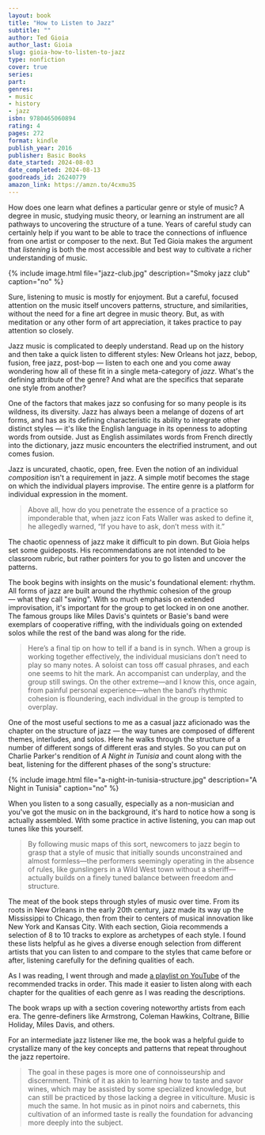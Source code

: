 ```yaml
---
layout: book
title: "How to Listen to Jazz"
subtitle: ""
author: Ted Gioia
author_last: Gioia
slug: gioia-how-to-listen-to-jazz
type: nonfiction
cover: true
series: 
part: 
genres:
- music
- history
- jazz
isbn: 9780465060894
rating: 4
pages: 272
format: kindle
publish_year: 2016
publisher: Basic Books
date_started: 2024-08-03
date_completed: 2024-08-13
goodreads_id: 26240779
amazon_link: https://amzn.to/4cxmu3S
---
```


How does one learn what defines a particular genre or style of music? A degree in music, studying music theory, or learning an instrument are all pathways to uncovering the structure of a tune. Years of careful study can certainly help if you want to be able to trace the connections of influence from one artist or composer to the next. But Ted Gioia makes the argument that _listening_ is both the most accessible and best way to cultivate a richer understanding of music.

{% include image.html file="jazz-club.jpg" description="Smoky jazz club" caption="no" %}

Sure, listening to music is mostly for enjoyment. But a careful, focused attention on the music itself uncovers patterns, structure, and similarities, without the need for a fine art degree in music theory. But, as with meditation or any other form of art appreciation, it takes practice to pay attention so closely.

Jazz music is complicated to deeply understand. Read up on the history and then take a quick listen to different styles: New Orleans hot jazz, bebop, fusion, free jazz, post-bop — listen to each one and you come away wondering how all of these fit in a single meta-category of _jazz_. What's the defining attribute of the genre? And what are the specifics that separate one style from another?

One of the factors that makes jazz so confusing for so many people is its wildness, its diversity. Jazz has always been a melange of dozens of art forms, and has as its defining characteristic its ability to integrate other distinct styles — it's like the English language in its openness to adopting words from outside. Just as English assimilates words from French directly into the dictionary, jazz music encounters the electrified instrument, and out comes fusion.

Jazz is uncurated, chaotic, open, free. Even the notion of an individual _composition_ isn't a requirement in jazz. A simple motif becomes the stage on which the individual players improvise. The entire genre is a platform for individual expression in the moment.

> Above all, how do you penetrate the essence of a practice so imponderable that, when jazz icon Fats Waller was asked to define it, he allegedly warned, “If you have to ask, don’t mess with it.”

The chaotic openness of jazz make it difficult to pin down. But Gioia helps set some guideposts. His recommendations are not intended to be classroom rubric, but rather  pointers for you to go listen and uncover the patterns.

The book begins with insights on the music's foundational element: rhythm. All forms of jazz are built around the rhythmic cohesion of the group — what they call "swing". With so much emphasis on extended improvisation, it's important for the group to get locked in on one another. The famous groups like Miles Davis's quintets or Basie's band were exemplars of cooperative riffing, with the individuals going on extended solos while the rest of the band was along for the ride.

> Here’s a final tip on how to tell if a band is in synch. When a group is working together effectively, the individual musicians don’t need to play so many notes. A soloist can toss off casual phrases, and each one seems to hit the mark. An accompanist can underplay, and the group still swings. On the other extreme—and I know this, once again, from painful personal experience—when the band’s rhythmic cohesion is floundering, each individual in the group is tempted to overplay.

One of the most useful sections to me as a casual jazz aficionado was the chapter on the structure of jazz — the way tunes are composed of different themes, interludes, and solos. Here he walks through the structure of a number of different songs of different eras and styles. So you can put on Charlie Parker's rendition of _A Night in Tunisia_ and count along with the beat, listening for the different phases of the song's structure:

{% include image.html file="a-night-in-tunisia-structure.jpg" description="A Night in Tunisia" caption="no" %}

When you listen to a song casually, especially as a non-musician and you've got the music on in the background, it's hard to notice how a song is actually assembled. With some practice in active listening, you can map out tunes like this yourself.

> By following music maps of this sort, newcomers to jazz begin to grasp that a style of music that initially sounds unconstrained and almost formless—the performers seemingly operating in the absence of rules, like gunslingers in a Wild West town without a sheriff—actually builds on a finely tuned balance between freedom and structure.

The meat of the book steps through styles of music over time. From its roots in New Orleans in the early 20th century, jazz made its way up the Mississippi to Chicago, then from their to centers of musical innovation like New York and Kansas City. With each section, Gioia recommends a selection of 8 to 10 tracks to explore as archetypes of each style. I found these lists helpful as he gives a diverse enough selection from different artists that you can listen to and compare to the styles that came before or after, listening carefully for the defining qualities of each.

As I was reading, I went through and made [a playlist on YouTube](https://www.youtube.com/playlist?list=PLLwa5sH_6pCdyviUIlJY9eF88ExL35vDR "How to Listen to Jazz Playlist") of the recommended tracks in order. This made it easier to listen along with each chapter for the qualities of each genre as I was reading
the descriptions.

The book wraps up with a section covering noteworthy artists from each era. The genre-definers like Armstrong, Coleman Hawkins, Coltrane, Billie Holiday, Miles Davis, and others.

For an intermediate jazz listener like me, the book was a helpful guide to crystallize many of the key concepts and patterns that repeat throughout the jazz repertoire.

> The goal in these pages is more one of connoisseurship and discernment. Think of it as akin to learning how to taste and savor wines, which may be assisted by some specialized knowledge, but can still be practiced by those lacking a degree in viticulture. Music is much the same. In hot music as in pinot noirs and cabernets, this cultivation of an informed taste is really the foundation for advancing more deeply into the subject.
